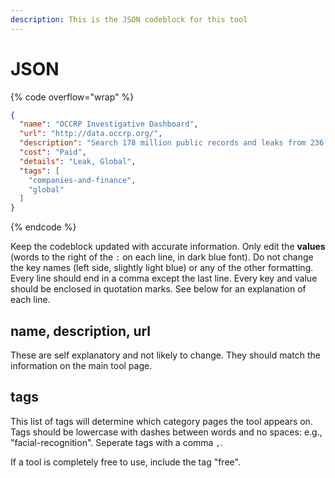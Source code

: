 ```yaml
---
description: This is the JSON codeblock for this tool
---
```


# JSON

{% code overflow="wrap" %}
```json
{
  "name": "OCCRP Investigative Dashboard",
  "url": "http://data.occrp.org/",
  "description": "Search 178 million public records and leaks from 236 sources on company and individual names.",
  "cost": "Paid",
  "details": "Leak, Global",
  "tags": [
    "companies-and-finance",
    "global"
  ]
}
```
{% endcode %}

Keep the codeblock updated with accurate information. Only edit the **values** (words to the right of the `:` on each line, in dark blue font). Do not change the key names (left side, slightly light blue) or any of the other formatting. Every line should end in a comma except the last line. Every key and value should be enclosed in quotation marks. See below for an explanation of each line.&#x20;

## name, description, url

These are self explanatory and not likely to change. They should match the information on the main tool page.

## tags

This list of tags will determine which category pages the tool appears on. Tags should be lowercase with dashes between words and no spaces: e.g., "facial-recognition". Seperate tags with a comma `,`.

If a tool is completely free to use, include the tag "free".

